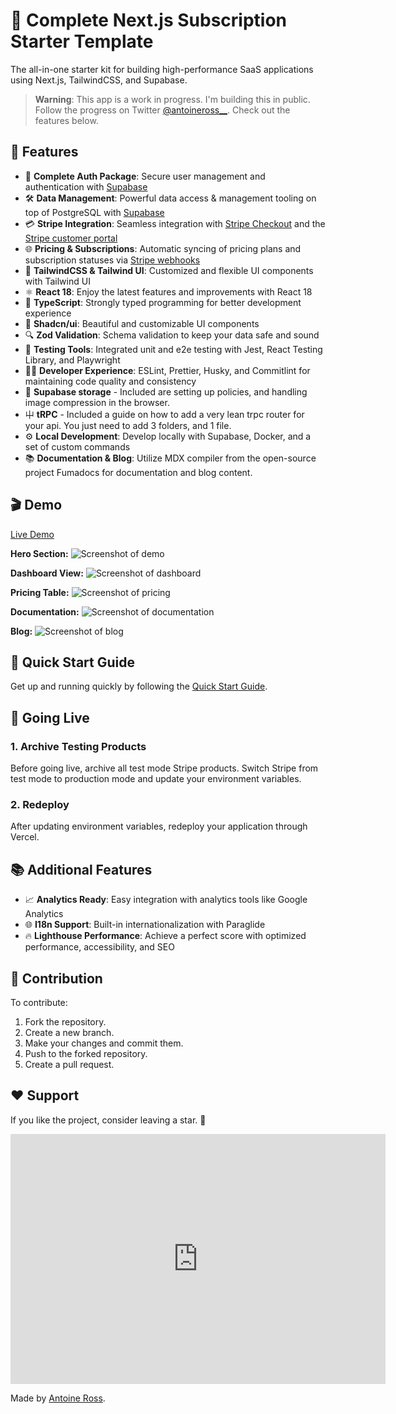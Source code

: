 # 🚀 Complete Next.js Subscription Starter Template

The all-in-one starter kit for building high-performance SaaS applications using Next.js, TailwindCSS, and Supabase.

> **Warning**: This app is a work in progress. I'm building this in public. Follow the progress on Twitter [@antoineross\_\_](https://twitter.com/antoineross__). Check out the features below.

## 🎉 Features

- 🔐 **Complete Auth Package**: Secure user management and authentication with [Supabase](https://supabase.io/docs/guides/auth)
- 🛠️ **Data Management**: Powerful data access & management tooling on top of PostgreSQL with [Supabase](https://supabase.io/docs/guides/database)
- 💳 **Stripe Integration**: Seamless integration with [Stripe Checkout](https://stripe.com/docs/payments/checkout) and the [Stripe customer portal](https://stripe.com/docs/billing/subscriptions/customer-portal)
- 🌐 **Pricing & Subscriptions**: Automatic syncing of pricing plans and subscription statuses via [Stripe webhooks](https://stripe.com/docs/webhooks)
- 🌈 **TailwindCSS & Tailwind UI**: Customized and flexible UI components with Tailwind UI
- ⚛️ **React 18**: Enjoy the latest features and improvements with React 18
- 📘 **TypeScript**: Strongly typed programming for better development experience
- 🎨 **Shadcn/ui**: Beautiful and customizable UI components
- 🔍 **Zod Validation**: Schema validation to keep your data safe and sound
- 🧪 **Testing Tools**: Integrated unit and e2e testing with Jest, React Testing Library, and Playwright
- 🧑‍💻 **Developer Experience**: ESLint, Prettier, Husky, and Commitlint for maintaining code quality and consistency
- 📀 **Supabase storage** - Included are setting up policies, and handling image compression in the browser.
- ⼬ **tRPC** - Included a guide on how to add a very lean trpc router for your api. You just need to add 3 folders, and 1 file.
- ⚙️ **Local Development**: Develop locally with Supabase, Docker, and a set of custom commands
- 📚 **Documentation & Blog**: Utilize MDX compiler from the open-source project Fumadocs for documentation and blog content.

## 🎬 Demo

[Live Demo](https://hikari.antoineross.com/)

**Hero Section:** ![Screenshot of demo](./public/hikari-landingpage.png)

**Dashboard View:** ![Screenshot of dashboard](./public/hikari-dashboard.png)

**Pricing Table:** ![Screenshot of pricing](./public/hikari-pricing.png)

**Documentation:** ![Screenshot of documentation](./public/hikari-documentation.png)

**Blog:** ![Screenshot of blog](./public/hikari-blog.png)

## 📄 Quick Start Guide

Get up and running quickly by following the [Quick Start Guide](https://hikari.antoineross.com/docs/quick-start).

## 🚀 Going Live

### **1. Archive Testing Products**

Before going live, archive all test mode Stripe products. Switch Stripe from test mode to production mode and update your environment variables.

### **2. Redeploy**

After updating environment variables, redeploy your application through Vercel.

## 📚 Additional Features

- 📈 **Analytics Ready**: Easy integration with analytics tools like Google Analytics
- 🌐 **I18n Support**: Built-in internationalization with Paraglide
- 🔥 **Lighthouse Performance**: Achieve a perfect score with optimized performance, accessibility, and SEO

## 🤝 Contribution

To contribute:

1. Fork the repository.
2. Create a new branch.
3. Make your changes and commit them.
4. Push to the forked repository.
5. Create a pull request.

## ❤️ Support

If you like the project, consider leaving a star. 🌟
<iframe style="width:100%;height:auto;min-width:600px;min-height:400px;" src="https://star-history.com/embed?secret=Z2hwX29sMkx6WHlZb1hMMHQwclFadDI2NTlwNTdOdTRLNjRUa2JhMw==#antoineross/Hikari&Date" frameBorder="0"></iframe>

Made by [Antoine Ross](https://antoineross.com).
